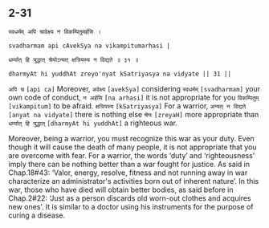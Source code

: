 ## 2-31


```shloka-sa
स्वधर्मम् अपि चावेक्ष्य न विकम्पितुमर्हसि ।
```
```shloka-sa-hk
svadharmam api cAvekSya na vikampitumarhasi |
```
```shloka-sa
धर्म्यात् हि युद्धात् श्रेयोऽन्यत् क्षत्रियस्य न विद्यते ॥ ३१ ॥
```
```shloka-sa-hk
dharmyAt hi yuddhAt zreyo'nyat kSatriyasya na vidyate || 31 ||
```

`अपि च` `[api ca]` Moreover, `अवेक्ष्य` `[avekSya]` considering `स्वधर्मम्` `[svadharmam]` your own code of conduct, `न अर्हसि` `[na arhasi]` it is not appropriate for you `विकम्पितुम्` `[vikampitum]` to be afraid. `क्षत्रियस्य` `[kSatriyasya]` For a warrior, `अन्यत् न विद्यते` `[anyat na vidyate]` there is nothing else `श्रेयः` `[zreyaH]` more appropriate than `धर्म्यात् हि युद्धात्` `[dharmyAt hi yuddhAt]` a righteous war.

Moreover, being a warrior, you must recognize this war as your duty. Even though it will cause the death of many people, it is not appropriate that you are overcome with fear. 
For a warrior, the words ‘duty’ and ‘righteousness’ imply there can be nothing better than a war fought for justice. As said in Chap.18#43: ‘Valor, energy, resolve, fitness and not running away in war characterize an administrator's activities born out of inherent nature’. 
In this war, those who have died will obtain better bodies, as said before in Chap.2#22: ‘Just as a person discards old worn-out clothes and acquires new ones’. It is similar to a doctor using his instruments for the purpose of curing a disease.

